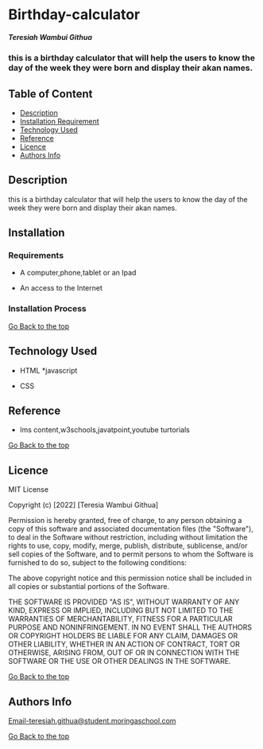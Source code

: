 # Birthday-calculator

##### Teresiah Wambui Githua
### this is a birthday calculator that will help the users to know the day of the week they were born and display their akan names.

## Table of Content

+ [Description](#description)
+ [Installation Requirement](#Installation)
+ [Technology Used](#technology-used)
+ [Reference](#reference)
+ [Licence](#licence)
+ [Authors Info](#author-Info)

## Description
<p>this is a birthday calculator that will help the users to know the day of the week they were born and display their akan names.</p>


## Installation

### Requirements

* A computer,phone,tablet or an Ipad

* An access to the Internet

### Installation Process

[Go Back to the top](#birthday-calculator)
## Technology Used
* HTML 
*javascript

* CSS 

## Reference
* lms content,w3schools,javatpoint,youtube turtorials

[Go Back to the top](#birthday-calculator)

## Licence

MIT License

Copyright (c) [2022] [Teresia Wambui Githua]

Permission is hereby granted, free of charge, to any person obtaining a copy
of this software and associated documentation files (the "Software"), to deal
in the Software without restriction, including without limitation the rights
to use, copy, modify, merge, publish, distribute, sublicense, and/or sell
copies of the Software, and to permit persons to whom the Software is
furnished to do so, subject to the following conditions:

The above copyright notice and this permission notice shall be included in all
copies or substantial portions of the Software.

THE SOFTWARE IS PROVIDED "AS IS", WITHOUT WARRANTY OF ANY KIND, EXPRESS OR
IMPLIED, INCLUDING BUT NOT LIMITED TO THE WARRANTIES OF MERCHANTABILITY,
FITNESS FOR A PARTICULAR PURPOSE AND NONINFRINGEMENT. IN NO EVENT SHALL THE
AUTHORS OR COPYRIGHT HOLDERS BE LIABLE FOR ANY CLAIM, DAMAGES OR OTHER
LIABILITY, WHETHER IN AN ACTION OF CONTRACT, TORT OR OTHERWISE, ARISING FROM,
OUT OF OR IN CONNECTION WITH THE SOFTWARE OR THE USE OR OTHER DEALINGS IN THE
SOFTWARE.

[Go Back to the top](#Birthday-calculator)

## Authors Info

Email-teresiah.githua@student.moringaschool.com


[Go Back to the top](#Birthday-calculator)

